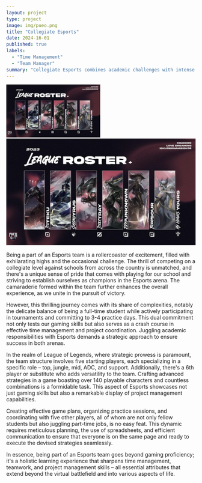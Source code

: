 ```yaml
---
layout: project
type: project
image: img/pueo.png
title: "Collegiate Esports"
date: 2024-16-01
published: true
labels:
  - "Time Management"
  - "Team Manager"
summary: "Collegiate Esports combines academic challenges with intense gaming schedules, requiring effective time management and strategic teamwork. Beyond gaming skills, it offers a holistic learning experience in project management and teamwork applicable beyond the virtual arena"
---
```


<img width="250px" class="rounded float-start pe-4" src="../img/pueoroster.png">
<img class="img-fluid" src="../img/pueoroster.png">

Being a part of an Esports team is a rollercoaster of excitement, filled with exhilarating highs and the occasional challenge. The thrill of competing on a collegiate level against schools from across the country is unmatched, and there's a unique sense of pride that comes with playing for our school and striving to establish ourselves as champions in the Esports arena. The camaraderie formed within the team further enhances the overall experience, as we unite in the pursuit of victory.

However, this thrilling journey comes with its share of complexities, notably the delicate balance of being a full-time student while actively participating in tournaments and committing to 3-4 practice days. This dual commitment not only tests our gaming skills but also serves as a crash course in effective time management and project coordination. Juggling academic responsibilities with Esports demands a strategic approach to ensure success in both arenas.

In the realm of League of Legends, where strategic prowess is paramount, the team structure involves five starting players, each specializing in a specific role – top, jungle, mid, ADC, and support. Additionally, there's a 6th player or substitute who adds versatility to the team. Crafting advanced strategies in a game boasting over 140 playable characters and countless combinations is a formidable task. This aspect of Esports showcases not just gaming skills but also a remarkable display of project management capabilities.

Creating effective game plans, organizing practice sessions, and coordinating with five other players, all of whom are not only fellow students but also juggling part-time jobs, is no easy feat. This dynamic requires meticulous planning, the use of spreadsheets, and efficient communication to ensure that everyone is on the same page and ready to execute the devised strategies seamlessly.

In essence, being part of an Esports team goes beyond gaming proficiency; it's a holistic learning experience that sharpens time management, teamwork, and project management skills – all essential attributes that extend beyond the virtual battlefield and into various aspects of life.

